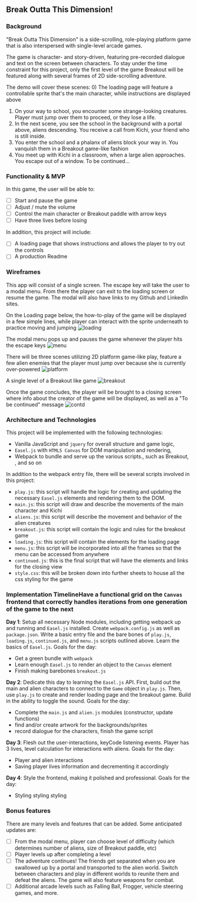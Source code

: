 ## Break Outta This Dimension!

### Background

"Break Outta This Dimension" is a side-scrolling, role-playing platform game that is also interspersed with single-level arcade games.

The game is character- and story-driven, featuring pre-recorded dialogue and text on the screen between characters. To stay under the time constraint for this project, only the first level of the game Breakout will be featured along with several frames of 2D side-scrolling adventure.

The demo will cover these scenes:
0) The loading page will feature a controllable sprite that's the main character, while instructions are displayed above
1) On your way to school, you encounter some strange-looking creatures. Player must jump over them to proceed, or they lose a life.
2) In the next scene, you see the school in the background with a portal above, aliens descending. You receive a call from Kichi, your friend who is still inside.
3) You enter the school and a phalanx of aliens block your way in. You vanquish them in a Breakout game-like fashion
4) You meet up with Kichi in a classroom, when a large alien approaches. You escape out of a window. To be continued...

### Functionality & MVP  

In this game, the user will be able to:

- [ ] Start and pause the game
- [ ] Adjust / mute the volume
- [ ] Control the main character or Breakout paddle with arrow keys
- [ ] Have three lives before losing

In addition, this project will include:

- [ ] A loading page that shows instructions and allows the player to try out the controls
- [ ] A production Readme

### Wireframes

This app will consist of a single screen. The escape key will take the user to a modal menu. From there the player can exit to the loading screen or resume the game. The modal will also have links to my Github and LinkedIn sites.

On the Loading page below, the how-to-play of the game will be displayed in a few simple lines, while player can interact with the sprite underneath to practice moving and jumping
![loading](../../assets/images/loading.png)

The modal menu pops up and pauses the game whenever the player hits the escape keys
![menu](../../assets/images/menu.png)

There will be three scenes utilizing 2D platform game-like play, feature a few alien enemies that the player must jump over because she is currently over-powered
![platform](../../assets/images/platform.png)

A single level of a Breakout like game
![breakout](../../assets/images/breakout.png)

Once the game concludes, the player will be brought to a closing screen where info about the creator of the game will be displayed, as well as a "To be continued" message
![contd](../../assets/images/contd.png)

### Architecture and Technologies

This project will be implemented with the following technologies:

- Vanilla JavaScript and `jquery` for overall structure and game logic,
- `Easel.js` with `HTML5 Canvas` for DOM manipulation and rendering,
- Webpack to bundle and serve up the various scripts., such as Breakout, , and so on

In addition to the webpack entry file, there will be several scripts involved in this project:

- `play.js`: this script will handle the logic for creating and updating the necessary `Easel.js` elements and rendering them to the DOM.
- `main.js`: this script will draw and describe the movements of the main character and Kichi
- `aliens.js`: this script will describe the movement and behavior of the alien creatures
- `breakout.js`: this script will contain the logic and rules for the breakout game
- `loading.js`: this script will contain the elements for the loading page
- `menu.js`: this script will be incorporated into all the frames so that the menu can be accessed from anywhere
- `continued.js`: this is the final script that will have the elements and links for the closing view
- `style.css`: this will be broken down into further sheets to house all the css styling for the game


### Implementation TimelineHave a functional grid on the `Canvas` frontend that correctly handles iterations from one generation of the game to the next

**Day 1**: Setup all necessary Node modules, including getting webpack up and running and `Easel.js` installed.  Create `webpack.config.js` as well as `package.json`.  Write a basic entry file and the bare bones of `play.js`, `loading.js`, `continued.js`, and `menu.js` scripts outlined above.  Learn the basics of `Easel.js`.  Goals for the day:

- Get a green bundle with `webpack`
- Learn enough `Easel.js` to render an object to the `Canvas` element
- Finish making barebones `breakout.js`

**Day 2**: Dedicate this day to learning the `Easel.js` API.  First, build out the main and alien characters to connect to the `Game` object in `play.js`.  Then, use `play.js` to create and render loading page and the breakout game. Build in the ability to toggle the sound.  Goals for the day:

- Complete the `main.js` and `alien.js` modules (constructor, update functions)
- find and/or create artwork for the backgrounds/sprites
- record dialogue for the characters, finish the game script

**Day 3**: Flesh out the user-interactions, keyCode listening events. Player has 3 lives, level calculation for interactions with aliens. Goals for the day:

- Player and alien interactions
- Saving player lives information and decrementing it accordingly


**Day 4**: Style the frontend, making it polished and professional.  Goals for the day:

- Styling styling styling


### Bonus features

There are many levels and features that can be added.  Some anticipated updates are:

- [ ] From the modal menu, player can choose level of difficulty (which determines number of aliens, size of Breakout paddle, etc)
- [ ] Player levels up after completing a level
- [ ] The adventure continues! The friends get separated when you are swallowed up by a portal and transported to the alien world. Switch between characters and play in different worlds to reunite them and defeat the aliens. The game will also feature weapons for combat.
- [ ] Additional arcade levels such as Falling Ball, Frogger, vehicle steering games, and more.
